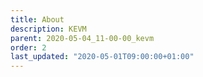 ```yaml
---
title: About
description: KEVM
parent: 2020-05-04_11-00-00_kevm
order: 2
last_updated: "2020-05-01T09:00:00+01:00"
---
```

